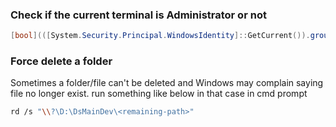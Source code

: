 ### Check if the current terminal is Administrator or not
```powershell
[bool](([System.Security.Principal.WindowsIdentity]::GetCurrent()).groups -match "S-1-5-32-544")
```


### Force delete a folder
Sometimes a folder/file can't be deleted and Windows may complain saying file no longer exist. run something like below in that case in cmd prompt
```bash
rd /s "\\?\D:\DsMainDev\<remaining-path>"
```
